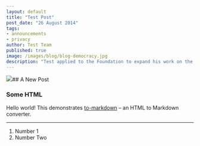 ```yaml
---
layout: default
title: "Test Post"
post_date: "26 August 2014"
tags: 
- announcements
- privacy
author: Test Team
published: true
image: /images/blog/blog-democracy.jpg
description: "Test applied to the Foundation to expand his work on the Madison Project which..."
---
```


![](https://encrypted-tbn1.gstatic.com/images?q=tbn:ANd9GcQTaHe0F0J39SXbiRF43pz2wtyfD6kypCMrLxhWPkq9EACNgwO0iaMbJFM)## A New Post
### Some HTML

Hello world! This demonstrates [to-markdown](https://github.com/domchristie/to-markdown) – an HTML to Markdown converter.

* * *

1.  Number 1
2.  Number Two
